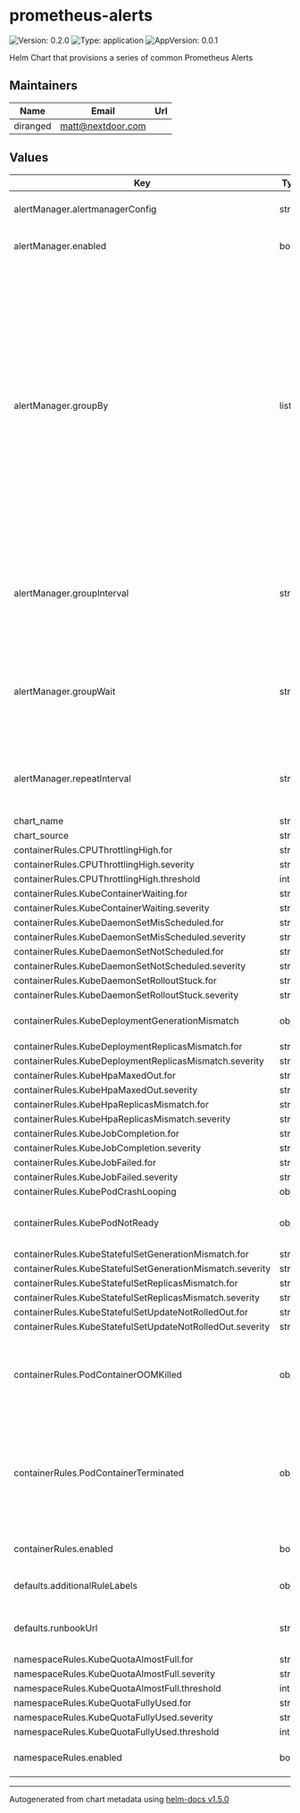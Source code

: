 # prometheus-alerts

![Version: 0.2.0](https://img.shields.io/badge/Version-0.2.0-informational?style=flat-square) ![Type: application](https://img.shields.io/badge/Type-application-informational?style=flat-square) ![AppVersion: 0.0.1](https://img.shields.io/badge/AppVersion-0.0.1-informational?style=flat-square)

Helm Chart that provisions a series of common Prometheus Alerts

## Maintainers

| Name | Email | Url |
| ---- | ------ | --- |
| diranged | matt@nextdoor.com |  |

## Values

| Key | Type | Default | Description |
|-----|------|---------|-------------|
| alertManager.alertmanagerConfig | string | `"default"` | Which AlertManager should this config be picked up by? |
| alertManager.enabled | bool | `false` | Not enabled by default - flip this to true to enable this resource. |
| alertManager.groupBy | list | `["alertname","namespace"]` | The labels by which incoming alerts are grouped together. For example, multiple alerts coming in for cluster=A and alertname=LatencyHigh would be batched into a single group. To aggregate by all possible labels use the special value '...' as the sole label name, for example: group_by: ['...'] This effectively disables aggregation entirely, passing through all alerts as-is. This is unlikely to be what you want, unless you have a very low alert volume or your upstream notification system performs its own grouping. |
| alertManager.groupInterval | string | `"5m"` | How long to wait before sending a notification about new alerts that are added to a group of alerts for which an initial notification has already been sent. (Usually ~5m or more.) |
| alertManager.groupWait | string | `"30s"` | How long to initially wait to send a notification for a group of alerts. Allows to wait for an inhibiting alert to arrive or collect more initial alerts for the same group. (Usually ~0s to few minutes.) |
| alertManager.repeatInterval | string | `"1h"` | How long to wait before sending a notification again if it has already been sent successfully for an alert. (Usually ~3h or more). |
| chart_name | string | `"prometheus-rules"` |  |
| chart_source | string | `"https://github.com/Nextdoor/k8s-charts"` |  |
| containerRules.CPUThrottlingHigh.for | string | `"15m"` |  |
| containerRules.CPUThrottlingHigh.severity | string | `"warning"` |  |
| containerRules.CPUThrottlingHigh.threshold | int | `65` |  |
| containerRules.KubeContainerWaiting.for | string | `"1h"` |  |
| containerRules.KubeContainerWaiting.severity | string | `"warning"` |  |
| containerRules.KubeDaemonSetMisScheduled.for | string | `"15m"` |  |
| containerRules.KubeDaemonSetMisScheduled.severity | string | `"warning"` |  |
| containerRules.KubeDaemonSetNotScheduled.for | string | `"10m"` |  |
| containerRules.KubeDaemonSetNotScheduled.severity | string | `"warning"` |  |
| containerRules.KubeDaemonSetRolloutStuck.for | string | `"15m"` |  |
| containerRules.KubeDaemonSetRolloutStuck.severity | string | `"warning"` |  |
| containerRules.KubeDeploymentGenerationMismatch | object | `{"for":"15m","severity":"warning"}` | Deployment generation mismatch due to possible roll-back |
| containerRules.KubeDeploymentReplicasMismatch.for | string | `"15m"` |  |
| containerRules.KubeDeploymentReplicasMismatch.severity | string | `"warning"` |  |
| containerRules.KubeHpaMaxedOut.for | string | `"15m"` |  |
| containerRules.KubeHpaMaxedOut.severity | string | `"warning"` |  |
| containerRules.KubeHpaReplicasMismatch.for | string | `"15m"` |  |
| containerRules.KubeHpaReplicasMismatch.severity | string | `"warning"` |  |
| containerRules.KubeJobCompletion.for | string | `"12h"` |  |
| containerRules.KubeJobCompletion.severity | string | `"warning"` |  |
| containerRules.KubeJobFailed.for | string | `"15m"` |  |
| containerRules.KubeJobFailed.severity | string | `"warning"` |  |
| containerRules.KubePodCrashLooping | object | `{"for":"15m","severity":"warning"}` | Pod is crash looping |
| containerRules.KubePodNotReady | object | `{"for":"15m","severity":"warning"}` | Pod has been in a non-ready state for more than a specific threshold |
| containerRules.KubeStatefulSetGenerationMismatch.for | string | `"15m"` |  |
| containerRules.KubeStatefulSetGenerationMismatch.severity | string | `"warning"` |  |
| containerRules.KubeStatefulSetReplicasMismatch.for | string | `"15m"` |  |
| containerRules.KubeStatefulSetReplicasMismatch.severity | string | `"warning"` |  |
| containerRules.KubeStatefulSetUpdateNotRolledOut.for | string | `"15m"` |  |
| containerRules.KubeStatefulSetUpdateNotRolledOut.severity | string | `"warning"` |  |
| containerRules.PodContainerOOMKilled | object | `{"for":"1m","over":"60m","severity":"warning","threshold":0}` | Sums up all of the OOMKilled events per pod over the $over time (60m). If that number breaches the $threshold (0) for $for (1m), then it will alert. |
| containerRules.PodContainerTerminated | object | `{"for":"1m","over":"10m","reasons":["ContainerCannotRun","DeadlineExceeded"],"severity":"warning","threshold":0}` | Monitors Pods for Containers that are terminated either for unexpected reasons like ContainerCannotRun. If that number breaches the $threshold (1) for $for (1m), then it will alert. |
| containerRules.enabled | bool | `true` | Whether or not to enable the container rules template |
| defaults.additionalRuleLabels | object | `{}` | Additional custom labels attached to every PrometheusRule |
| defaults.runbookUrl | string | `"https://github.com/Nextdoor/k8s-charts/blob/main/charts/prometheus-alerts/runbook.md"` | The prefix URL to the runbook_urls that will be applied to each PrometheusRule |
| namespaceRules.KubeQuotaAlmostFull.for | string | `"10m"` |  |
| namespaceRules.KubeQuotaAlmostFull.severity | string | `"warning"` |  |
| namespaceRules.KubeQuotaAlmostFull.threshold | int | `90` |  |
| namespaceRules.KubeQuotaFullyUsed.for | string | `"10m"` |  |
| namespaceRules.KubeQuotaFullyUsed.severity | string | `"critical"` |  |
| namespaceRules.KubeQuotaFullyUsed.threshold | int | `99` |  |
| namespaceRules.enabled | bool | `true` | Whether or not to enable the namespace rules template |

----------------------------------------------
Autogenerated from chart metadata using [helm-docs v1.5.0](https://github.com/norwoodj/helm-docs/releases/v1.5.0)
